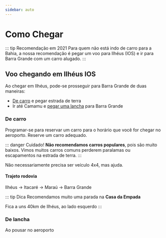 ```yaml
---
sidebar: auto
---
```


# Como Chegar

::: tip Recomendação em 2021
Para quem não está indo de carro para a Bahia, a nossa recomendação é pegar um voo para Ilhéus (IOS) e ir para Barra Grande com um carro alugado.
:::

## Voo chegando em Ilhéus IOS

Ao chegar em Ilhéus, pode-se prosseguir para Barra Grande de duas maneiras:

- [De carro](#de-carro) e pegar estrada de terra
- Ir até Camamu e [pegar uma lancha](#de-lancha) para Barra Grande

### De carro

Programar-se para reservar um carro para o horário que você for chegar no aeroporto. Reserve um carro adequado.

::: danger Cuidado!
**Não recomendamos carros populares**, pois são muito baixos. Vimos muitos carros comuns perderem paralamas ou escapamentos na estrada de terra.
:::

Não necessariamente precisa ser veículo 4x4, mas ajuda.

#### Trajeto rodovia

Ilhéus -> Itacaré -> Maraú -> Barra Grande

::: tip Dica
Recomendamos muito uma parada na **Casa da Empada**

Fica a uns 40km de Ilhéus, ao lado esquerdo
:::

### De lancha

Ao pousar no aeroporto

